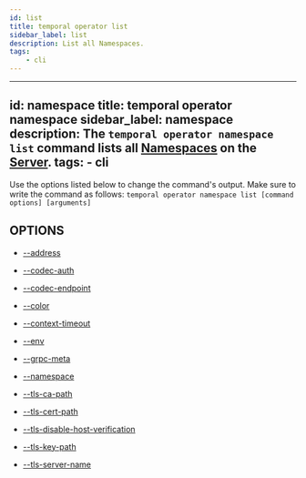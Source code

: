 ```yaml
---
id: list
title: temporal operator list
sidebar_label: list
description: List all Namespaces.
tags:
	- cli
---
```


---
id: namespace
title: temporal operator namespace
sidebar_label: namespace
description: The `temporal operator namespace list` command lists all [Namespaces](/namespaces) on the [Server](/clusters#frontend-server).
tags:
	- cli
---


Use the options listed below to change the command's output.
Make sure to write the command as follows:
`temporal operator namespace list [command options] [arguments]`

## OPTIONS

- [--address](/cmd-options/address)

- [--codec-auth](/cmd-options/codec-auth)

- [--codec-endpoint](/cmd-options/codec-endpoint)

- [--color](/cmd-options/color)

- [--context-timeout](/cmd-options/context-timeout)

- [--env](/cmd-options/env)

- [--grpc-meta](/cmd-options/grpc-meta)

- [--namespace](/cmd-options/namespace)

- [--tls-ca-path](/cmd-options/tls-ca-path)

- [--tls-cert-path](/cmd-options/tls-cert-path)

- [--tls-disable-host-verification](/cmd-options/tls-disable-host-verification)

- [--tls-key-path](/cmd-options/tls-key-path)

- [--tls-server-name](/cmd-options/tls-server-name)

